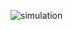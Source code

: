 ![simulation](https://user-images.githubusercontent.com/94483005/144308708-417836f9-8d6a-40af-bea7-704e32910e8e.png)
